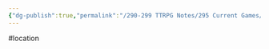 ```yaml
---
{"dg-publish":true,"permalink":"/290-299 TTRPG Notes/295 Current Games/11 Weeping City/Wiki/Location/Greyrock/"}
---
```



#location 